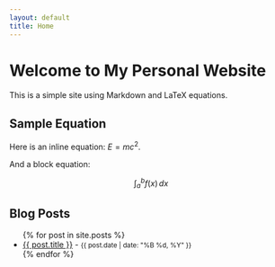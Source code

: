 ```yaml
---
layout: default
title: Home
---
```


# Welcome to My Personal Website

This is a simple site using Markdown and LaTeX equations.

## Sample Equation

Here is an inline equation: $E=mc^2$.

And a block equation:

$$
\int_{a}^{b} f(x) \, dx
$$

## Blog Posts

<ul>
  {% for post in site.posts %}
    <li>
      <a href="{{ post.url }}">{{ post.title }}</a> - <small>{{ post.date | date: "%B %d, %Y" }}</small>
    </li>
  {% endfor %}
</ul>
